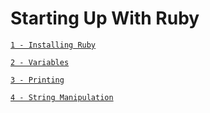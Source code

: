 # Starting Up With Ruby

[`1 - Installing Ruby`](/docs/1-install_ruby.md)  

[`2 - Variables`](/docs/2-variables.md)

[`3 - Printing`](/docs/3-printing.md)

[`4 - String Manipulation`](docs/4-string_manipulation.md)

